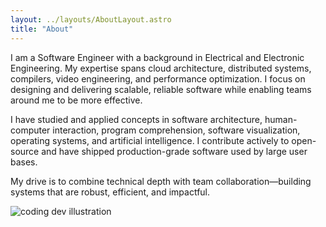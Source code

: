 ```yaml
---
layout: ../layouts/AboutLayout.astro
title: "About"
---
```


I am a Software Engineer with a background in Electrical and Electronic Engineering. My expertise spans cloud architecture, distributed systems, compilers, video engineering, and performance optimization. I focus on designing and delivering scalable, reliable software while enabling teams around me to be more effective.

I have studied and applied concepts in software architecture, human-computer interaction, program comprehension, software visualization, operating systems, and artificial intelligence. I contribute actively to open-source and have shipped production-grade software used by large user bases.

My drive is to combine technical depth with team collaboration—building systems that are robust, efficient, and impactful.
<div>
  <img src="/assets/hero.png" class="sm:w-1/2 mx-auto" alt="coding dev illustration">
</div>
